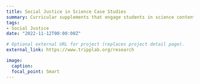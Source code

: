 ```yaml
---
title: Social Justice in Science Case Studies
summary: Curricular supplements that engage students in science content with social justice topics
tags:
- Social Justice
date: "2022-11-12T00:00:00Z"

# Optional external URL for project (replaces project detail page).
external_link: https://www.tripplab.org/research

image:
  caption:
  focal_point: Smart
---
```

